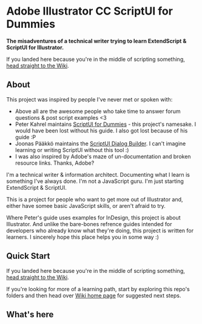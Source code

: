 # Adobe Illustrator CC ScriptUI for Dummies

**The misadventures of a technical writer trying to learn ExtendScript & ScriptUI for Illustrator.**

If you landed here because you're in the middle of scripting something, [head straight to the Wiki](https://github.com/wcDogg/Illustrator-CC-ScriptUI-for-Dummies/wiki).

## About

This project was inspired by people I've never met or spoken with: 

* Above all are the awesome people who take time to answer forum questions & post script examples <3 
* Peter Kahrel maintains [ScriptUI for Dummies](https://creativepro.com/files/kahrel/indesign/scriptui.html) - this project's namesake. I would have been lost without his guide. I also got lost because of his guide :P
* Joonas Pääkkö maintains the [ScriptUI Dialog Builder](https://scriptui.joonas.me/). I can't imagine learning or writing ScriptUI without this tool :) 
* I was also inspired by Adobe's maze of un-documentation and broken resource links. Thanks, Adobe? 

I'm a technical writer & information architect. Documenting what I learn is something I've always done. I'm not a JavaScript guru. I'm just starting ExtendScript & ScriptUI. 

This is a project for people who want to get more out of Illustrator and, either have somee basic JavaScript skills, or aren't afraid to try. 

Where Peter's guide uses examples for InDesign, this project is about Illustrator. And unlike the bare-bones refrence guides intended for developers who already know what they're doing, this project is written for learners. I sincerely hope this place helps you in some way :)

## Quick Start

If you landed here because you're in the middle of scripting something, [head straight to the Wiki](https://github.com/wcDogg/Illustrator-CC-ScriptUI-for-Dummies/wiki).

If you're looking for more of a learning path, start by exploring this repo's folders and then head over [Wiki home page](https://github.com/wcDogg/Illustrator-CC-ScriptUI-for-Dummies/wiki) for suggested next steps. 

## What's here


